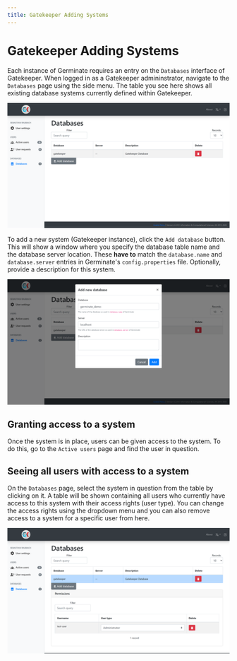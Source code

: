```yaml
---
title: Gatekeeper Adding Systems
---
```


# Gatekeeper Adding Systems

Each instance of Germinate requires an entry on the `Databases` interface of Gatekeeper. When logged in as a Gatekeeper
admininstrator, navigate to the `Databases` page using the side menu. The table you see here shows all existing database
systems currently defined within Gatekeeper.

<img src="img/adding-systems-1.png" width="900" alt="Database systems table">

To add a new system (Gatekeeper instance), click the `Add database` button.
This will show a window where you specify the database table name and the database server location. These **have to**
match the `database.name` and `database.server` entries in Germinate's `config.properties` file. Optionally, provide a
description for this system.

<img src="img/adding-systems-2.png" width="900" alt="Adding a new database system">

## Granting access to a system

Once the system is in place, users can be given access to the system. To do this, go to the `Active users` page and find
the user in question. 

## Seeing all users with access to a system

On the `Databases` page, select the system in question from the table by clicking on it. A table will be shown containing
all users who currently have access to this system with their access rights (user type). You can change the access rights
using the dropdown menu and you can also remove access to a system for a specific user from here.

<img src="img/adding-systems-3.png" width="900" alt="Seeing users for database system">